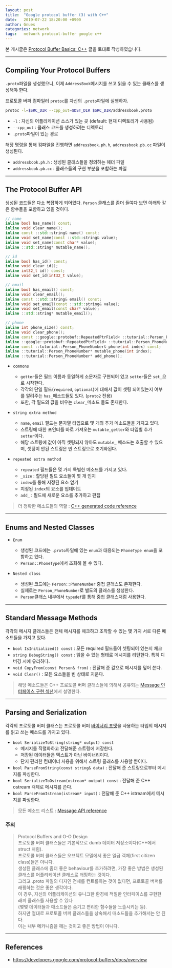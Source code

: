 ```yaml
---
layout: post
title:  "Google protocol buffer (3) with C++"
date:   2019-07-22 18:20:00 +0900
author: Gnues
categories: network
tags:	network protocol-buffer google c++
---
```


본 게시글은 [Protocol Buffer Basics: C++](https://developers.google.com/protocol-buffers/docs/cpptutorial) 글을 토대로 작성하였습니다.

***

## Compiling Your Protocol Buffers

`.proto`파일을 생성했으니, 이제 `AddressBook`메시지를 쓰고 읽을 수 있는 클래스를 생성해야 한다.

프로토콜 버퍼 컴파일러 `protoc`를 자신의 `.proto`파일에 실행하자.

```sh
protoc -l=$SRC_DIR --cpp_out=$DST_DIR $SRC_DIR/addressbook.proto
```

- `-l` : 자신의 어플리케이션 소스가 있는 곳 (default: 현재 디렉토리가 사용됨)
- `--cpp_out` : 클래스 코드를 생성하려는 디렉토리
- `.proto`파일이 있는 경로

해당 명령을 통해 컴파일을 진행하면 `addressbook.ph.h`, `addressbook.pb.cc` 파일이 생성된다.

- `addressbook.ph.h` : 생성된 클래스들을 정의하는 헤더 파일
- `addressbook.pb.cc` : 클래스들의 구현 부분을 포함하는 파일

***

## The Protocol Buffer API

생성된 코드들은 다소 복잡하게 되어있다. `Person` 클래스를 좀더 들여다 보면 아래와 같은 함수들을 포함하고 있을 것이다.

```cpp
// name
inline bool has_name() const;
inline void clear_name();
inline const ::std::string& name() const;
inline void set_name(const ::std::string& value);
inline void set_name(const char* value);
inline ::std::string* mutable_name();

// id
inline bool has_id() const;
inline void clear_id();
inline int32_t id() const;
inline void set_id(int32_t value);

// email
inline bool has_email() const;
inline void clear_email();
inline const ::std::string& email() const;
inline void set_email(const ::std::string& value);
inline void set_email(const char* value);
inline ::std::string* mutable_email();

// phone
inline int phone_size() const;
inline void clear_phone();
inline const ::google::protobuf::RepeatedPtrField< ::tutorial::Person_PhoneNumber >& phone() const;
inline ::google::protobuf::RepeatedPtrField< ::tutorial::Person_PhoneNumber >* mutable_phone();
inline const ::tutorial::Person_PhoneNumber& phone(int index) const;
inline ::tutorial::Person_PhoneNumber* mutable_phone(int index);
inline ::tutorial::Person_PhoneNumber* add_phone();
```

- `commons`
  - `getter`들은 필드 이름과 동일하게 소문자로 구현되어 있고 `setter`들은 `set_`으로 시작한다.
  - 각각의 단일 필드(`required`, `optional`)에 대해서 값이 셋팅 되어있는지 여부를 알려주는 `has_`메소드들도 있다. (`proto2` 전용)
  - 또한, 각 필드의 값을 비우는 `clear_`메소드 들도 존재한다.

- `string extra method`
  - `name`, `email` 필드는 문자열 타입으로 몇 개의 추가 메소드들을 가지고 있다.
  - 스트링에 대한 포인터를 바로 가져오는 `mutable_getter`와 타입별 추가 `setter`이다.
  - 해당 스트링에 값이 아직 셋팅되지 않아도 `mutable_` 메소드는 호출할 수 있으며, 셋팅이 안된 스트링은 빈 스트링으로 초기화된다.

- `repeated extra method`
  - `repeated` 필드들은 몇 가지 특별한 메소드를 가지고 있다.
  - `_size` : 할당된 필드 요소들이 몇 개 인지
  - `index`를 통해 지정된 요소 얻기
  - 지정된 `index`의 요소를 업데이트
  - `add_` : 필드에 새로운 요소를 추가하고 편집

> 더 정확한 메소드들의 역할 : [C++ generated code reference](https://developers.google.com/protocol-buffers/docs/reference/cpp-generated)

***

## Enums and Nested Classes

- `Enum`
  - 생성된 코드에는 `.proto`파일에 있는 `enum`과 대응되는 `PhoneType enum`을 포함하고 있다.
  - `Person::PhoneType`에서 조회해 볼 수 있다.

- `Nested class`
  - 생성된 코드에는 `Person::PhoneNumber` 중첩 클래스도 존재한다.
  - 실제로는 `Person_PhoneNumber`로 별도의 클래스를 생성한다.
  - `Person`클래스 내부에서 `typedef`를 통해 중첩 클래스처럼 사용한다.

***

## Standard Message Methods

각각의 메시지 클래스들은 전체 메시지를 체크하고 조작할 수 있는 몇 가지 서로 다른 메소드들을 가지고 있다.

- `bool IsInitialized() const` : 모든 required 필드들이 셋팅되어 있는지 체크
- `string DebugString() const` : 읽을 수 있는 형태로 메시지를 리턴한다. 특히 디버깅 시에 유리하다.
- `void CopyFrom(const Person& from)` : 전달해 준 값으로 메시지를 덮어 쓴다.
- `void Clear()` : 모든 요소들을 빈 상태로 지운다.

> 해당 메소드들은 C++ 프로토콜 버퍼 클래스들에 의해서 공유되는 [Message 인터페이스 구현 섹션](https://developers.google.com/protocol-buffers/docs/reference/cpp/google.protobuf.message#Message)에서 설명한다.

***

## Parsing and Serialization

각각의 프로토콜 버퍼 클래스는 프로토콜 버퍼 [바이너리 포맷](https://developers.google.com/protocol-buffers/docs/encoding)을 사용하는 타입의 메시지를 읽고 쓰는 메소드를 가지고 있다.

- `bool SerializeToString(string* output) const`
  - 메시지를 직렬화하고 전달해준 스트링에 저장한다.
  - 저장된 데이터들은 텍스트가 아닌 바이너리이다.
  - 단지 편리한 컨테이너 사용을 위해서 스트링 클래스를 사용할 뿐이다.
- `bool ParseFromString(const string& data)` : 전달해 준 스트링으로부터 메시지를 파싱한다.
- `bool SerializeToOstream(ostream* output) const` : 전달해 준 C++ ostream 객체로 메시지를 쓴다.
- `bool ParseFromIstream(istream* input)` : 전달해 준 C++ istream에서 메시지를 파싱한다.

> 모든 메소드 리스트 : [Message API reference](https://developers.google.com/protocol-buffers/docs/reference/cpp/google.protobuf.message#Message)

### 주의

> Protocol Buffers and O-O Design  
> 프로토콜 버퍼 클래스들은 기본적으로 dumb 데이터 저장소이다(C++에서 struct 처럼).  
> 프로토콜 버퍼 클래스들은 오브젝트 모델에서 좋은 일급 객체(first citizen class)들은 아니다.  
> 생성된 클래스에 좀더 좋은 behaviour를 추가하려면, 가장 좋은 방법은 생성된 클래스를 어플리케이션 클래스로 래핑하는 것이다.  
> 그리고 .proto 파일의 디자인 전체를 컨트롤하는 것이 없다면, 프로토콜 버퍼를 래핑하는 것은 좋은 생각이다.  
> 이 경우, 자신의 어플리케이션의 유니크한 환경에 적절한 인터페이스를 구현한 래퍼 클래스를 사용할 수 있다  
> (몇몇 데이터들과 매소드들은 숨기고 편리한 함수들을 노출시키는 등).  
> 하지만 절대로 프로토콜 버퍼 클래스들을 상속해서 매소드들을 추가해서는 안 된다.  
> 이는 내부 메카니즘을 깨는 것이고 좋은 방법이 아니다.

***

## References

- <https://developers.google.com/protocol-buffers/docs/overview>

